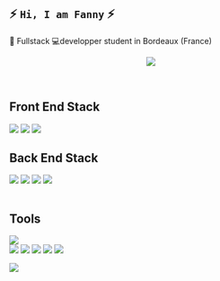 
## ⚡️ ` Hi, I am Fanny ` ⚡️ 


<p>
  💼 Fullstack 💻developper student in Bordeaux (France)
  
  </p>
  <div align="center">

[<img src="https://img.shields.io/badge/LinkedIn-0077B5?style=for-the-badge&logo=linkedin&logoColor=white" />](https://www.linkedin.com/in/fanny-tessikoue-aa69a9257/)


</div>
  <div>  
  <br>
  <h2>Front End Stack</h2>
    <img src="https://img.shields.io/badge/HTML5-E34F26?style=for-the-badge&logo=html5&logoColor=white"/>
    <img src="https://img.shields.io/badge/CSS3-1572B6?style=for-the-badge&logo=css3&logoColor=white"/>
    <img src="https://img.shields.io/badge/JavaScript-F7DF1E?style=for-the-badge&logo=javascript&logoColor=black"/> 
  <h2>Back End Stack</h2>
    <img src="https://img.shields.io/badge/Node.js-43853D?style=for-the-badge&logo=node.js&logoColor=white"/>
    <img src="https://img.shields.io/badge/Express.js-404D59?style=for-the-badge"/>
    <img src="https://img.shields.io/badge/EJS-E0EFEF?style=for-the-badge"/>
  <img src="https://img.shields.io/badge/postgres-%23316192.svg?style=for-the-badge&logo=postgresql&logoColor=white"/>
    <!-- LOGOS
    https://dev.to/envoy_/150-badges-for-github-pnk
    <br>
    <img src="https://img.shields.io/badge/MongoDB-4EA94B?style=for-the-badge&logo=mongodb&logoColor=white"/>
    -->
   <br><br>
    <h2>Tools</h2>
      <img src="https://img.shields.io/badge/Visual_Studio_Code-0078D4?style=for-the-badge&logo=visual%20studio%20code&logoColor=white"/>
    <br>      
      <img src="https://img.shields.io/badge/-Git-F44D27?style=for-the-badge&logo=Git&logoColor=white"/>
      <img src="https://img.shields.io/badge/GitHub-100000?style=for-the-badge&logo=github&logoColor=white"/>
      <img src="https://img.shields.io/badge/NPM-E0EFEF?style=for-the-badge&logo=npm&logoColor=000"/>
  <img src="https://img.shields.io/badge/insomia-%234000BF.svg?style=for-the-badge&logo=insomnia&logoColor=white"/>
  <img src="https://img.shields.io/badge/postman-%23FF6C37.svg?style=for-the-badge&logo=postman&logoColor=white"/>
    <p>
      <img src="https://img.shields.io/badge/-Slack-E01563?style=for-the-badge&logo=Slack&logoColor=white"/>
     </p>
    </div>





